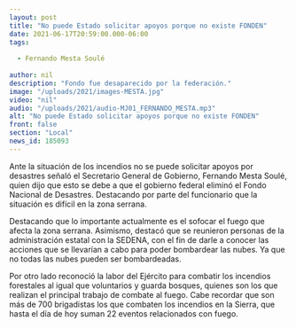 ```yaml
---
layout: post
title: "No puede Estado solicitar apoyos porque no existe FONDEN"
date: 2021-06-17T20:59:00.000-06:00
tags:
  
  - Fernando Mesta Soulé
  
author: nil
description: "Fondo fue desaparecido por la federación."
image: "/uploads/2021/images-MESTA.jpg"
video: "nil"
audio: "/uploads/2021/audio-MJ01_FERNANDO_MESTA.mp3"
alt: "No puede Estado solicitar apoyos porque no existe FONDEN"
front: false
section: "Local"
news_id: 185093
---
```


Ante la situación de los incendios no se puede solicitar apoyos por desastres señaló el Secretario General de Gobierno, Fernando Mesta Soulé, quien dijo que esto se debe a que el gobierno federal eliminó el Fondo Nacional de Desastres. Destacando por parte del funcionario que la situación es difícil en la zona serrana.

Destacando que lo importante actualmente es el sofocar el fuego que afecta la zona serrana. Asimismo, destacó que se reunieron personas de la administración estatal con la SEDENA, con el fin de darle a conocer las acciones que se llevarían a cabo para poder bombardear las nubes. Ya que no todas las nubes pueden ser bombardeadas.

Por otro lado reconoció la labor del Ejército para combatir los incendios forestales al igual que voluntarios y guarda bosques, quienes son los que realizan el principal trabajo de combate al fuego.  Cabe recordar que son más de 700 brigadistas los que combaten los incendios en la Sierra, que hasta el día de hoy suman 22 eventos relacionados con fuego.
